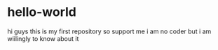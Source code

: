 # hello-world
hi guys this is my first repository so support me
i am no coder but i am wiilingly to know about it
